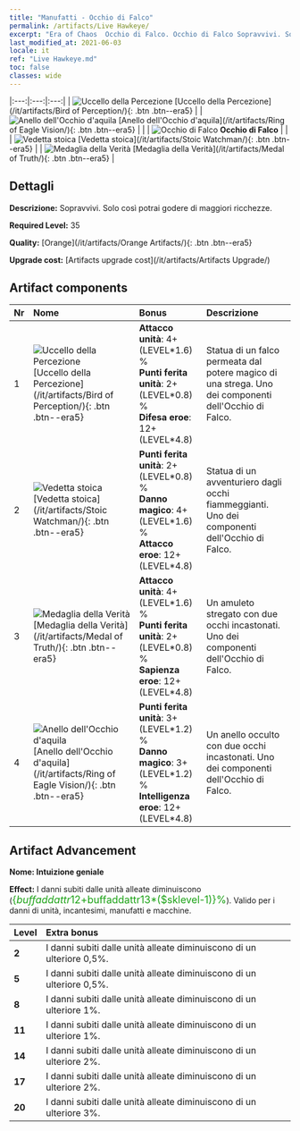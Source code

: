 ```yaml
---
title: "Manufatti - Occhio di Falco"
permalink: /artifacts/Live Hawkeye/
excerpt: "Era of Chaos  Occhio di Falco. Occhio di Falco Sopravvivi. Solo così potrai godere di maggiori ricchezze."
last_modified_at: 2021-06-03
locale: it
ref: "Live Hawkeye.md"
toc: false
classes: wide
---
```


  |:---:|:---:|:---:| 
  | ![Uccello della Percezione](/images/t/artifact_40331.png) [Uccello della Percezione](/it/artifacts/Bird of Perception/){: .btn .btn--era5} |   | ![Anello dell'Occhio d'aquila](/images/t/artifact_40334.png) [Anello dell'Occhio d'aquila](/it/artifacts/Ring of Eagle Vision/){: .btn .btn--era5} | 
  |   | ![Occhio di Falco](/images/t/icon_artifact_33.png) **Occhio di Falco** |  | 
  | ![Vedetta stoica](/images/t/artifact_40332.png) [Vedetta stoica](/it/artifacts/Stoic Watchman/){: .btn .btn--era5} |   | ![Medaglia della Verità](/images/t/artifact_40333.png) [Medaglia della Verità](/it/artifacts/Medal of Truth/){: .btn .btn--era5} | 


## Dettagli

 **Descrizione:** Sopravvivi. Solo così potrai godere di maggiori ricchezze.

 **Required Level:** 35

 **Quality:** [Orange](/it/artifacts/Orange Artifacts/){: .btn .btn--era5}

 **Upgrade cost:** [Artifacts upgrade cost](/it/artifacts/Artifacts Upgrade/)



## Artifact components

  | Nr |    Nome    |   Bonus | Descrizione | 
  |:---|:-----------|:--------|:------------| 
  | 1 | ![Uccello della Percezione](/images/t/artifact_40331.png) [Uccello della Percezione](/it/artifacts/Bird of Perception/){: .btn .btn--era5} | **Attacco unità**: 4+(LEVEL\*1.6) %<br/>**Punti ferita unità**: 2+(LEVEL\*0.8) %<br/>**Difesa eroe**: 12+(LEVEL\*4.8) | Statua di un falco permeata dal potere magico di una strega. Uno dei componenti dell'Occhio di Falco. | 
  | 2 | ![Vedetta stoica](/images/t/artifact_40332.png) [Vedetta stoica](/it/artifacts/Stoic Watchman/){: .btn .btn--era5} | **Punti ferita unità**: 2+(LEVEL\*0.8) %<br/>**Danno magico**: 4+(LEVEL\*1.6) %<br/>**Attacco eroe**: 12+(LEVEL\*4.8) | Statua di un avventuriero dagli occhi fiammeggianti. Uno dei componenti dell'Occhio di Falco. | 
  | 3 | ![Medaglia della Verità](/images/t/artifact_40333.png) [Medaglia della Verità](/it/artifacts/Medal of Truth/){: .btn .btn--era5} | **Attacco unità**: 4+(LEVEL\*1.6) %<br/>**Punti ferita unità**: 2+(LEVEL\*0.8) %<br/>**Sapienza eroe**: 12+(LEVEL\*4.8) | Un amuleto stregato con due occhi incastonati. Uno dei componenti dell'Occhio di Falco. | 
  | 4 | ![Anello dell'Occhio d'aquila](/images/t/artifact_40334.png) [Anello dell'Occhio d'aquila](/it/artifacts/Ring of Eagle Vision/){: .btn .btn--era5} | **Punti ferita unità**: 3+(LEVEL\*1.2) %<br/>**Danno magico**: 3+(LEVEL\*1.2) %<br/>**Intelligenza eroe**: 12+(LEVEL\*4.8) | Un anello occulto con due occhi incastonati. Uno dei componenti dell'Occhio di Falco. | 


## Artifact Advancement

 **Nome: Intuizione geniale**

 **Effect:** I danni subiti dalle unità alleate diminuiscono (<span style="color: #1ca216;font-size:18px">{$buffaddattr12+$buffaddattr13*($sklevel-1)}%</span>). Valido per i danni di unità, incantesimi, manufatti e macchine.

  |  Level  |    Extra bonus  | 
  |:--------|:----------------| 
  | **2** | I danni subiti dalle unità alleate diminuiscono di un ulteriore 0,5%. | 
  | **5** | I danni subiti dalle unità alleate diminuiscono di un ulteriore 0,5%. | 
  | **8** | I danni subiti dalle unità alleate diminuiscono di un ulteriore 1%. | 
  | **11** | I danni subiti dalle unità alleate diminuiscono di un ulteriore 1%. | 
  | **14** | I danni subiti dalle unità alleate diminuiscono di un ulteriore 2%. | 
  | **17** | I danni subiti dalle unità alleate diminuiscono di un ulteriore 2%. | 
  | **20** | I danni subiti dalle unità alleate diminuiscono di un ulteriore 3%. | 
